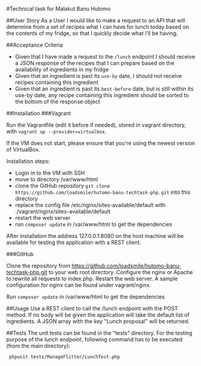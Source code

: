 #Technical task for Malakut Banu Hutomo

##User Story
As a User I would like to make a request to an API that will determine from a set of recipes what I can
have for lunch today based on the contents of my fridge, so that I quickly decide what I’ll be having.

##Acceptance Criteria
* Given that I have made a request to the `/lunch`​ endpoint I should receive a JSON response
of the recipes that I can prepare based on the availability of ingredients in my fridge
* Given that an ingredient is past its `use-by`​ date, I should not receive recipes containing this
ingredient
* Given that an ingredient is past its  `best-before`​ date, but is still within its use-by date, 
any recipe containing this ingredient should be sorted to the bottom of the response object

##Installation
###Vagrant

Run the Vagrantfile (edit it before if needed), stored in vagrant directory, 
with `vagrant up --provider=virtualbox`. 

If the VM does not start, please ensure that you're using the newest version of VirtualBox.

Installation steps:
* Login in to the VM with SSH
* move to directory /var/www/html
* clone the GitHub repository `git clone https://github.com/loadsmile/hutomo-banu-techtask-php.git` into this directory
* replace the config file /etc/nginx/sites-available/default with ./vagrant/nginx/sites-available/default
* restart the web server
* run `composer update` in /var/www/html to get the dependencies


After installation the address 127.0.0.1:8080 on the host machine will be available for testing the 
application with a REST client.
 

###GitHub

Clone the repository from https://github.com/loadsmile/hutomo-banu-techtask-php.git to 
your web root directory. Configure the nginx or Apache to rewrite all requests
to index.php. Restart the web server. A sample configuration for nginx can be 
found under vagrant/nginx.

Run `composer update` in /var/www/html to get the dependencies

##Usage
Use a REST client to call the /lunch endpoint with the POST method. If no body 
will be given the application will take the default list of ingredients. 
A JSON array with the key "Lunch proposal" will be returned.

##Tests
The unit tests can be found in the "tests" directory. For the testing purpose
of the lunch endpoint, following command has to be executed (from the main directory):

` phpunit tests/ManageFlitter/LunchTest.php`
 
 

